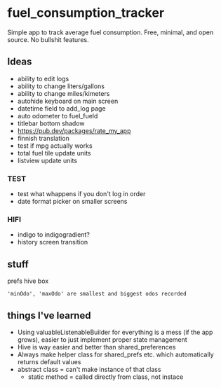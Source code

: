 # fuel_consumption_tracker

Simple app to track average fuel consumption. Free, minimal, and open source. No bullshit features.

## Ideas

- ability to edit logs
- ability to change liters/gallons
- ability to change miles/kimeters
- autohide keyboard on main screen
- datetime field to add_log page
- auto odometer to fuel_fueld
- titlebar bottom shadow
- https://pub.dev/packages/rate_my_app
- finnish translation
- test if mpg actually works
- total fuel tile update units
- listview update units

### TEST

- test what whappens if you don't log in order
- date format picker on smaller screens


### HIFI

- indigo to indigogradient?
- history screen transition


## stuff

prefs hive box

    'minOdo', 'maxOdo' are smallest and biggest odos recorded


## things I've learned

- Using valuableListenableBuilder for everything is a mess (if the app grows), easier to just implement proper state management
- Hive is way easier and better than shared_preferences
- Always make helper class for shared_prefs etc. which automatically returns default values
- abstract class = can't make instance of that class
    - static method = called directly from class, not instace